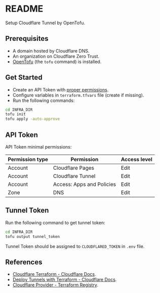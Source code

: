 # README

Setup Cloudflare Tunnel by OpenTofu.

## Prerequisites

- A domain hosted by Cloudflare DNS.
- An organization on Cloudflare Zero Trust.
- [OpenTofu](https://opentofu.org/) (the `tofu` command) is installed.

## Get Started

- Create an API Token with [proper permissions](#api-token).
- Configure variables in `terraform.tfvars` file (create if missing).
- Run the following commands:

```sh
cd INFRA_DIR
tofu init
tofu apply -auto-approve
```

## API Token

API Token minimal permissions:

| Permission type | Permission | Access level |
| - | - | - |
| Account | Cloudflare Pages | Edit |
| Account | Cloudflare Tunnel | Edit |
| Account | Access: Apps and Policies | Edit |
| Zone | DNS | Edit |

## Tunnel Token

Run the following command to get tunnel token:

```sh
cd INFRA_DIR
tofu output tunnel_token
```

Tunnel Token should be assigned to `CLOUDFLARED_TOKEN` in `.env` file.

## References

- [Cloudflare Terraform - Cloudflare Docs](https://developers.cloudflare.com/terraform/).
- [Deploy Tunnels with Terraform - Cloudflare Docs](https://developers.cloudflare.com/cloudflare-one/connections/connect-networks/deployment-guides/terraform/).
- [Cloudflare Provider - Terraform Registry](https://registry.terraform.io/providers/cloudflare/cloudflare/latest/docs).
